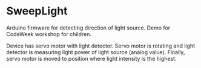 # SweepLight
Arduino firmware for detecting direction of light source. Demo for CodeWeek workshop for children.

Device has servo motor with light detector. Servo motor is rotating and light detector is measuring light power of light source (analog value). Finally, servo motor is moved to position where light intensity is the highest.
